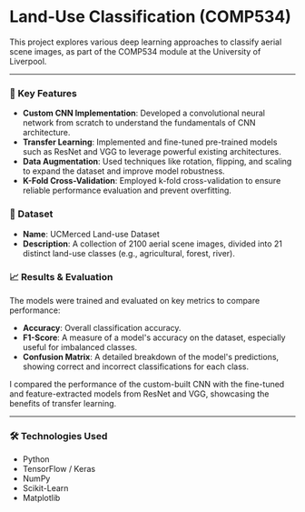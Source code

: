 # Land-Use Classification (COMP534)

This project explores various deep learning approaches to classify aerial scene images, as part of the COMP534 module at the University of Liverpool.

---

### 🚀 Key Features

* **Custom CNN Implementation**: Developed a convolutional neural network from scratch to understand the fundamentals of CNN architecture.
* **Transfer Learning**: Implemented and fine-tuned pre-trained models such as ResNet and VGG to leverage powerful existing architectures.
* **Data Augmentation**: Used techniques like rotation, flipping, and scaling to expand the dataset and improve model robustness.
* **K-Fold Cross-Validation**: Employed k-fold cross-validation to ensure reliable performance evaluation and prevent overfitting.

### 📁 Dataset

* **Name**: UCMerced Land-use Dataset
* **Description**: A collection of 2100 aerial scene images, divided into 21 distinct land-use classes (e.g., agricultural, forest, river).

### 📈 Results & Evaluation

The models were trained and evaluated on key metrics to compare performance:
* **Accuracy**: Overall classification accuracy.
* **F1-Score**: A measure of a model's accuracy on the dataset, especially useful for imbalanced classes.
* **Confusion Matrix**: A detailed breakdown of the model's predictions, showing correct and incorrect classifications for each class.

I compared the performance of the custom-built CNN with the fine-tuned and feature-extracted models from ResNet and VGG, showcasing the benefits of transfer learning.

---

### 🛠️ Technologies Used

* Python
* TensorFlow / Keras
* NumPy
* Scikit-Learn
* Matplotlib

